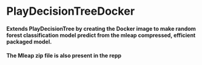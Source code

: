 # PlayDecisionTreeDocker
#### Extends PlayDecisionTree by creating the Docker image to make random forest classification model predict from the mleap compressed, efficient packaged model. 
#### The Mleap zip file is also present in the repp
